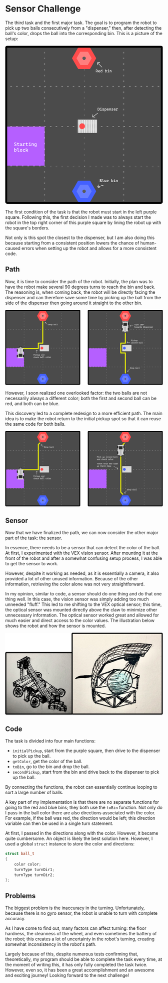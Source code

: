 # Sensor Challenge

The third task and the first major task.
The goal is to program the robot to pick up two balls consecutively from a "dispenser,"
then, after detecting the ball's color,
drops the ball into the corresponding bin.
This is a picture of the setup:

![Setup with the dispenser and bins](images/setup.png)

The first condition of the task is that the robot must start in the left purple square.
Following this,
the first decision I made was to always start the robot in the top right corner of this purple square
by lining the robot up with the square's borders.

Not only is this spot the closest to the dispenser,
but I am also doing this because starting from a consistent position
lowers the chance of human-caused errors when setting up the robot
and allows for a more consistent code.

## Path

Now, it is time to consider the path of the robot.
Initially, the plan was to have the robot make several 90 degrees turns to reach the bin and back.
The reasoning is, when coming back, the robot will be directly facing the dispenser
and can therefore save some time by picking up the ball from the side of the dispenser
then going around it straight to the other bin.

![Initial idea of sharp turns](images/first_idea.png)

However, I soon realized one overlooked factor:
the two balls are not necessarily always a different color;
both the first and second ball can be red, and both can be blue.

This discovery led to a complete redesign to a more efficient path.
The main idea is to make the robot return to the initial pickup spot
so that it can reuse the same code for both balls.

![Final idea of a more efficient path](images/final_idea.png)

## Sensor

Now that we have finalized the path,
we can now consider the other major part of the task: the sensor.

In essence, there needs to be a sensor that can detect the color of the ball.
At first, I experimented with the VEX vision sensor.
After mounting it at the front of the robot and after a somewhat confusing setup process,
I was able to get the sensor to work.

However, despite it working as needed, as it is essentially a camera,
it also provided a lot of other unused information.
Because of the other information, retrieving the color alone was not very straightforward.

In my opinion, similar to code, a sensor should do one thing and do that one thing well.
In this case, the vision sensor was simply adding too much unneeded "fluff."
This led to me shifting to the VEX optical sensor;
this time,
the optical sensor was mounted directly above the claw to minimize other unnecessary information.
The optical sensor worked great and allowed for much easier and direct access to the color values.
The illustration below shows the robot and how the sensor is mounted.

![Optical sensor mounted on top of claw](images/sensor.png)

## Code

The task is divided into four main functions:

- `initialPickup`,
  start from the purple square, then drive to the dispenser to pick up the ball.
- `getColor`, get the color of the ball.
- `toBin`, go to the bin and drop the ball.
- `secondPickup`,
  start from the bin and drive back to the dispenser to pick up the ball.

By connecting the functions,
the robot can essentially continue looping to sort a large number of balls.

A key part of my implementation is that
there are no separate functions for going to the red and blue bins;
they both use the `toBin` function.
Not only do I pass in the ball color there are also directions associated with the color.
For example, if the ball was red, the direction would be left;
this direction variable can then be used in a single turn statement.

At first, I passed in the directions along with the color.
However, it became quite cumbersome.
An object is likely the best solution here.
However, I used a global `struct` instance to store the color and directions:

```c++
struct ball_t
{
    color color;
    turnType turnDir1;
    turnType turnDir2;
};
```

## Problems

The biggest problem is the inaccuracy in the turning.
Unfortunately, because there is no gyro sensor,
the robot is unable to turn with complete accuracy.

As I have come to find out, many factors can affect turning: the floor hardness,
the cleanness of the wheel, and even sometimes the battery of the robot;
this creates a lot of uncertainty in the robot's turning,
creating somewhat inconsistency in the robot's path.

Largely because of this, despite numerous tests confirming that,
theoretically, my program should be able to complete the task every time,
at the moment of writing this, it has only fully completed the task twice.
However, even so, it has been a great accomplishment and an awesome and exciting journey!
Looking forward to the next challenge!
